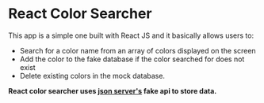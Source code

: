 # React Color Searcher

This app is a simple one built with React JS and it basically allows users to:<br>

-   Search for a color name from an array of colors displayed on the screen
-   Add the color to the fake database if the color searched for does not exist
-   Delete existing colors in the mock database.

**React color searcher uses [json server's](https://github.com/typicode/json-server) fake api to store data.**<br>
